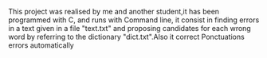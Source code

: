 This project was realised by me and another student,it has been programmed with C, and runs with Command line, it consist in finding errors in a text  given in a file "text.txt" and proposing candidates for each wrong word by referring to the dictionary "dict.txt".Also it correct Ponctuations errors automatically 
